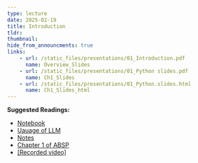 ```yaml
---
type: lecture
date: 2025-02-19
title: Introduction
tldr: 
thumbnail: 
hide_from_announcments: true
links: 
    - url: /static_files/presentations/01_Introduction.pdf
      name: Overview_Slides
    - url: /static_files/presentations/01_Python slides.pdf
      name: Ch1_Slides
    - url: /static_files/presentations/01_Python.slides.html
      name: Ch1_Slides_html
---
```

**Suggested Readings:**
- [Notebook](https://github.com/phonchi/nsysu-math106A/blob/main/static_files/presentations/01_Python.ipynb)
- [Uauage of LLM](https://hackmd.io/@phonchi/LLM_Tutor)
- [Notes](https://hackmd.io/@phonchi/programming-ch1)
- [Chapter 1 of ABSP](https://automatetheboringstuff.com/2e/chapter1/)
- [[Recorded video]](https://www.youtube.com/playlist?list=PLHNZtBNWQ-86_tSKUHeWiK1w9rY5LdmJn)


